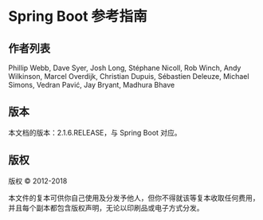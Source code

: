 # Spring Boot 参考指南

## 作者列表
Phillip Webb, Dave Syer, Josh Long, Stéphane Nicoll, Rob Winch, Andy Wilkinson, Marcel Overdijk, Christian Dupuis, Sébastien Deleuze, Michael Simons, Vedran Pavić, Jay Bryant, Madhura Bhave

## 版本

本文档的版本：2.1.6.RELEASE，与 Spring Boot 对应。


## 版权
版权 © 2012-2018

本文件的复本可供你自己使用及分发予他人，但你不得就该等复本收取任何费用，并且每个副本都包含版权声明，无论以印刷品或电子方式分发。